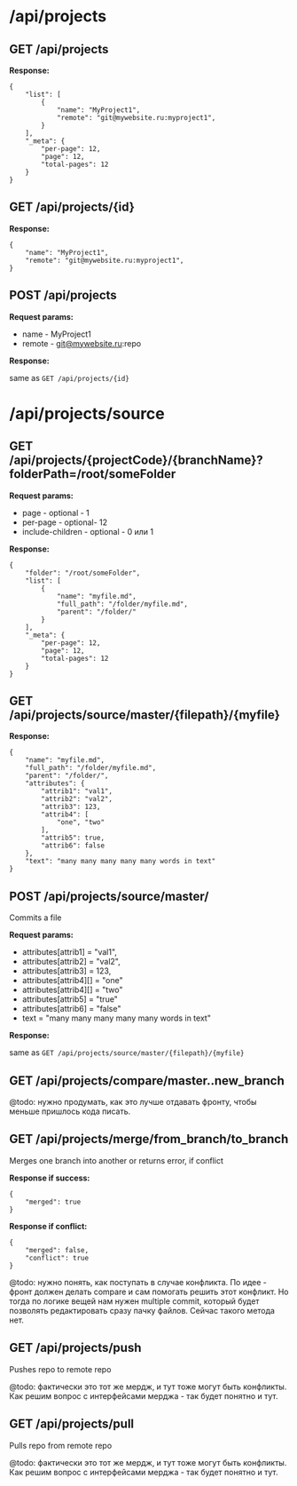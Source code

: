 # /api/projects

## GET /api/projects

**Response:**

```
{
    "list": [
        {
            "name": "MyProject1",
            "remote": "git@mywebsite.ru:myproject1",
        }
    ],
    "_meta": {
        "per-page": 12,
        "page": 12,
        "total-pages": 12
    }
}
```

## GET /api/projects/{id}

**Response:**

```
{
    "name": "MyProject1",
    "remote": "git@mywebsite.ru:myproject1",
}
```

## POST /api/projects

**Request params:**

- name - MyProject1
- remote - git@mywebsite.ru:repo

**Response:**

same as `GET /api/projects/{id}`

# /api/projects/source

## GET /api/projects/{projectCode}/{branchName}?folderPath=/root/someFolder

**Request params:**

- page - optional - 1
- per-page - optional- 12
- include-children - optional - 0 или 1

**Response:**

```
{
    "folder": "/root/someFolder",
    "list": [
        {
            "name": "myfile.md",
            "full_path": "/folder/myfile.md",
            "parent": "/folder/"
        }
    ],
    "_meta": {
        "per-page": 12,
        "page": 12,
        "total-pages": 12
    }
}
```

## GET /api/projects/source/master/{filepath}/{myfile}


**Response:**

```
{
    "name": "myfile.md",
    "full_path": "/folder/myfile.md",
    "parent": "/folder/",
    "attributes": {
        "attrib1": "val1",
        "attrib2": "val2",
        "attrib3": 123,
        "attrib4": [
            "one", "two"
        ],
        "attrib5": true,
        "attrib6": false
    },
    "text": "many many many many many words in text"
}
```


## POST /api/projects/source/master/<filepath>

Commits a file

**Request params:**

- attributes[attrib1] = "val1",
- attributes[attrib2] = "val2",
- attributes[attrib3] = 123,
- attributes[attrib4][] = "one"
- attributes[attrib4][] = "two"
- attributes[attrib5] = "true"
- attributes[attrib6] = "false"
- text = "many many many many many words in text"

**Response:**

same as `GET /api/projects/source/master/{filepath}/{myfile}`

## GET /api/projects/compare/master..new_branch

@todo: нужно продумать, как это лучше отдавать фронту, чтобы меньше пришлось кода писать.

## GET /api/projects/merge/from_branch/to_branch

Merges one branch into another or returns error, if conflict

**Response if success:**

```
{
    "merged": true
}
```

**Response if conflict:**

```
{
    "merged": false,
    "conflict": true
}
```

@todo: нужно понять, как поступать в случае конфликта. По идее - фронт должен делать compare и сам помогать решить этот конфликт. Но тогда по логике вещей нам нужен multiple commit, который будет позволять редактировать сразу пачку файлов. Сейчас такого метода нет.


## GET /api/projects/push

Pushes repo to remote repo

@todo: фактически это тот же мердж, и тут тоже могут быть конфликты. Как решим вопрос с интерфейсами мерджа - так будет понятно и тут.

## GET /api/projects/pull

Pulls repo from remote repo

@todo: фактически это тот же мердж, и тут тоже могут быть конфликты. Как решим вопрос с интерфейсами мерджа - так будет понятно и тут.



